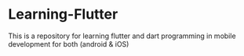 # Learning-Flutter
This is a repository for learning flutter and dart programming in mobile development 
for both (android & iOS)
